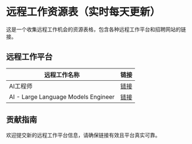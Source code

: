 # 远程工作资源表（实时每天更新）

这是一个收集远程工作机会的资源表格，包含各种远程工作平台和招聘网站的链接。

## 远程工作平台

| 远程工作名称 | 链接 |
|-------------|------|
| AI工程师 | [链接](https://github.com/boli77224/remote_job) |
|AI - Large Language Models Engineer|[链接](https://apply.workable.com/itsacheckmate-dot-com/j/97CE9C20A1/)|

## 贡献指南

欢迎提交新的远程工作平台信息，请确保链接有效且平台真实可靠。
